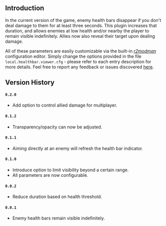 ## Introduction

In the current version of the game, enemy health bars disappear if you don't deal damage to them for at least three seconds. This plugin increases that duration, and allows enemies at low health and/or nearby the player to remain visible indefinitely. Allies now also reveal their target upon dealing damage.

All of these parameters are easily customizable via the built-in [*r2modman*](https://thunderstore.io/package/ebkr/r2modman/) configuration editor. Simply change the options provided in the file `local.healthbar.viewer.cfg` - please refer to each entry description for more details. Feel free to report any feedback or issues discovered [here](https://github.com/6thmoon/HealthBarViewer/issues).

## Version History

#### `0.2.0`
- Add option to control allied damage for multiplayer.

#### `0.1.2`
- Transparency/opacity can now be adjusted.

#### `0.1.1`
- Aiming directly at an enemy will refresh the health bar indicator.

#### `0.1.0`
- Introduce option to limit visibility beyond a certain range.
- All parameters are now configurable.

#### `0.0.2`
- Reduce duration based on health threshold.

#### `0.0.1`
- Enemy health bars remain visible indefinitely.

